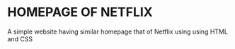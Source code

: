 # HOMEPAGE OF NETFLIX
A simple website having similar homepage
that of Netflix using using HTML and CSS
